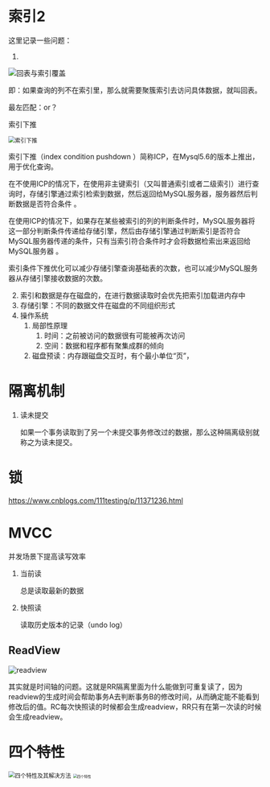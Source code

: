# 索引2

这里记录一些问题：

1. 

   ![回表与索引覆盖](D:\学习用\找工作\For_Work\Mysql\MYSQL索引.assets\回表与索引覆盖.png)

   即：如果查询的列不在索引里，那么就需要聚簇索引去访问具体数据，就叫回表。

   最左匹配：or？

   索引下推

   <img src="D:\学习用\找工作\For_Work\Mysql\MYSQL索引.assets\索引下推.png" alt="索引下推" style="zoom:80%;" />

   索引下推（index condition pushdown ）简称ICP，在Mysql5.6的版本上推出，用于优化查询。

   在不使用ICP的情况下，在使用非主键索引（又叫普通索引或者二级索引）进行查询时，存储引擎通过索引检索到数据，然后返回给MySQL服务器，服务器然后判断数据是否符合条件 。

   在使用ICP的情况下，如果存在某些被索引的列的判断条件时，MySQL服务器将这一部分判断条件传递给存储引擎，然后由存储引擎通过判断索引是否符合MySQL服务器传递的条件，只有当索引符合条件时才会将数据检索出来返回给MySQL服务器 。

   索引条件下推优化可以减少存储引擎查询基础表的次数，也可以减少MySQL服务器从存储引擎接收数据的次数。 

2. 索引和数据是存在磁盘的，在进行数据读取时会优先把索引加载进内存中
3. 存储引擎：不同的数据文件在磁盘的不同组织形式
4. 操作系统
   1. 局部性原理
      1. 时间：之前被访问的数据很有可能被再次访问
      2. 空间：数据和程序都有聚集成群的倾向
   2. 磁盘预读：内存跟磁盘交互时，有个最小单位“页”，



# 隔离机制

1. 读未提交

   如果一个事务读取到了另一个未提交事务修改过的数据，那么这种隔离级别就称之为读未提交。



# 锁

https://www.cnblogs.com/111testing/p/11371236.html

# MVCC

并发场景下提高读写效率

1. 当前读

   总是读取最新的数据

2. 快照读

   读取历史版本的记录（undo log）

## ReadView

![readview](D:\学习用\找工作\For_Work\Mysql\Mysql事务.assets\readview.png)

其实就是时间轴的问题。这就是RR隔离里面为什么能做到可重复读了，因为readview的生成时间会帮助事务A去判断事务B的修改时间，从而确定能不能看到修改后的值。RC每次快照读的时候都会生成readview，RR只有在第一次读的时候会生成readview。



# 四个特性

<img src="D:\学习用\找工作\For_Work\Mysql\Mysql事务.assets\四个特性及其解决方法.png" alt="四个特性及其解决方法" style="zoom:80%;" />

<img src="D:\学习用\找工作\For_Work\Mysql\Mysql事务.assets\四个特性.png" alt="四个特性" style="zoom: 50%;" />